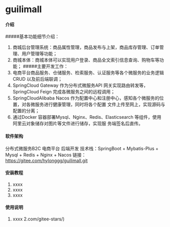 # guilimall

#### 介绍
#####基本功能细节介绍：
 1. 商城后台管理系统：商品属性管理，商品发布与上架，商品库存管理、订单管理、用户管理等功能；
 2. 商城本体：商城本体可以实现用户登录、商品全文索引信息查询、购物车等功能；
#####主要开发工作：
 1. 电商平台商品服务、仓储服务、检索服务、认证服务等各个微服务的业务逻辑CRUD 以及前后端联调；
 2. SpringCloud Gateway 作为分布式微服务API 网关实现路由转发等，SpringCloud Feign 完成各微服务之间的远程调用；
 3. SpringCloudAlibaba Nacos 作为配置中心和注册中心，感知各个微服务的位置，对各微服务进行健康管理，同时将各个配置
文件上传至网上，实现源码与配置的分离；
 4. 通过Docker 容器部署Mysql、Nginx、Redis、Elasticsearch 等组件，使用阿里云对象储存对图片等文件进行储存，实现服
务端签名后直传。

#### 软件架构
分布式微服务B2C 电商平台 后端开发
技术栈：SpringBoot + Mybatis-Plus + Mysql + Redis + Nginx + Nacos
链接：https://gitee.com/hylonggg/guilimall.git

#### 安装教程

1.  xxxx
2.  xxxx
3.  xxxx

#### 使用说明

1.  xxxx
2.com/gitee-stars/)
